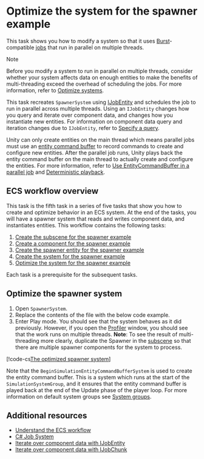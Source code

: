 # Optimize the system for the spawner example

This task shows you how to modify a system so that it uses [Burst](https://docs.unity3d.com/Packages/com.unity.burst@latest/index.html)-compatible [jobs](xref:JobSystem) that run in parallel on multiple threads.

> [!NOTE]
> Before you modify a system to run in parallel on multiple threads, consider whether your system affects data on enough entities to make the benefits of multi-threading exceed the overhead of scheduling the jobs. For more information, refer to [Optimize systems](ecs-workflow-intro.md#optimize-systems).

This task recreates `SpawnerSystem` using [IJobEntity](xref:Unity.Entities.IJobEntity) and schedules the job to run in parallel across multiple threads. Using an `IJobEntity` changes how you query and iterate over component data, and changes how you instantiate new entities. For information on component data query and iteration changes due to `IJobEntity`, refer to [Specify a query](iterating-data-ijobentity.md#specify-a-query). 

Unity can only create entities on the main thread which means parallel jobs must use an [entity command buffer](systems-entity-command-buffers.md) to record commands to create and configure new entities. After the parallel job runs, Unity plays back the entity command buffer on the main thread to actually create and configure the entities. For more information, refer to [Use EntityCommandBuffer in a parallel job](systems-entity-command-buffer-use.md#parallel-jobs) and [Deterministic playback](systems-entity-command-buffer-playback.md#deterministic-playback-in-parallel-jobs).

## ECS workflow overview

This task is the fifth task in a series of five tasks that show you how to create and optimize behavior in an ECS system. At the end of the tasks, you will have a spawner system that reads and writes component data, and instantiates entities. This workflow contains the following tasks:

1. [Create the subscene for the spawner example](ecs-workflow-scene.md)
2. [Create a component for the spawner example](ecs-workflow-create-components.md)
3. [Create the spawner entity for the spawner example](ecs-workflow-create-entities.md)
4. [Create the system for the spawner example](ecs-workflow-create-systems.md)
5. [Optimize the system for the spawner example](ecs-workflow-optimize-systems.md)

Each task is a prerequisite for the subsequent tasks.

## Optimize the spawner system

1. Open `SpawnerSystem`.
2. Replace the contents of the file with the below code example.
3. Enter Play mode. You should see that the system behaves as it did previously. However, if you open the [Profiler](xref:Profiler) window, you should see that the work runs on multiple threads. **Note**: To see the result of multi-threading more clearly, duplicate the Spawner in the [subscene](conversion-subscenes.md) so that there are multiple spawner components for the system to process.

[!code-cs[The optimized spawner system](../DocCodeSamples.Tests/SpawnerSystemOptimizedExample.cs#example)]

Note that the `BeginSimulationEntityCommandBufferSystem` is used to create the entity command buffer. This is a system which runs at the start of the `SimulationSystemGroup`, and it ensures that the entity command buffer is played back at the end of the Update phase of the player loop. For more information on default system groups see [System groups](systems-update-order.md).

## Additional resources

- [Understand the ECS workflow](ecs-workflow-intro.md)
- [C# Job System](xref:JobSystem)
- [Iterate over component data with IJobEntity](iterating-data-ijobentity.md)
- [Iterate over component data with IJobChunk](iterating-data-ijobchunk.md)
